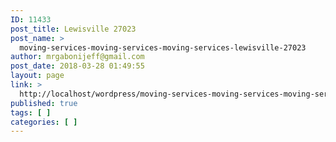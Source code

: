 ```yaml
---
ID: 11433
post_title: Lewisville 27023
post_name: >
  moving-services-moving-services-moving-services-lewisville-27023
author: mrgabonijeff@gmail.com
post_date: 2018-03-28 01:49:55
layout: page
link: >
  http://localhost/wordpress/moving-services-moving-services-moving-services-lewisville-27023/
published: true
tags: [ ]
categories: [ ]
---
```

